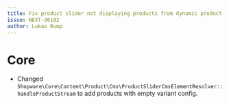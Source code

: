 ```yaml
---
title: Fix product slider not displaying products from dynamic product groups
issue: NEXT-36102
author: Lukas Rump
---
```

# Core
* Changed `Shopware\Core\Content\Product\Cms\ProductSliderCmsElementResolver::handleProductStream` to add products with empty variant config.
